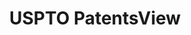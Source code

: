 ---
layout: default
bigquery: https://console.cloud.google.com/bigquery?p=patents-public-data&d=patentsview&page=dataset
citation: Attribution should be given to PatentsView for use, distribution, or derivative
  works.
code: https://github.com/CSSIP-AIR/PatentsView-Code-Snippets/
contributors: USPTO
cost: None
description: 'PatentsView includes US patent data including raw data (summaries, applications,
  pregrant applications), disambugations of inventors and assignees, and inventor
  gender estimates.  Also foreign priority data, # of figures and sheets, and government
  interest statements.'
documentation: https://patentsview.org/query/builder-faqs
last_edit: Mon, 04 Apr 2022 19:02:57 GMT
location: https://patentsview.org/
maintained_by: USPTO
record_creation_timestamp: 12/2/2020 17:20:46
schema_fields: '[''state_fips'', ''doctype'', ''mainclass_id'', ''disamb_assignee_id_20191231'',
  ''num_figures'', ''num_sheets'', ''disamb_inventor_id_20180528'', ''num_claims'',
  ''disamb_assignee_id_20190820'', ''subgroup_id'', ''subsection_id'', ''subcategory_id'',
  ''disamb_assignee_id_20200929'', ''lname'', ''assignee_id'', ''disamb_assignee_id_20200630'',
  ''county'', ''num'', ''disamb_inventor_id_20170808'', ''disamb_inventor_id_20181127'',
  ''disamb_inventor_id_20200331'', ''subclass_id'', ''disamb_assignee_id_20190312'',
  ''disamb_inventor_id_20191231'', ''gi_statement'', ''citation_id'', ''disamb_assignee_id_20191008'',
  ''_371_date'', ''withdrawn'', ''rawlocation_id'', ''city'', ''subgroup'', ''length'',
  ''disamb_inventor_id_20190312'', ''field_id'', ''variety'', ''text'', ''disamb_inventor_id_20190820'',
  ''organization_id'', ''ipc_version_indicator'', ''classification_data_source'',
  ''organization'', ''disclaimer_date'', ''country_transformed'', ''doc_type'', ''exemplary'',
  ''disamb_assignee_id_20200331'', ''id'', ''sequence'', ''state'', ''f102_date'',
  ''classification_value'', ''ipc_class'', ''disamb_inventor_id_20191008'', ''male_flag'',
  ''sector_title'', ''disamb_inventor_id_20201229'', ''applicant_type'', ''level_three'',
  ''action_date'', ''uuid'', ''attribution_status'', ''reldocno'', ''designation'',
  ''_102_date'', ''latlong'', ''classification_status'', ''latitude'', ''fname'',
  ''abstract'', ''term_extension'', ''term_grant'', ''date'', ''rawinventor_id'',
  ''disamb_inventor_id_20170307'', ''patent_id'', ''level_two'', ''classification_level'',
  ''location_id'', ''filename'', ''field_title'', ''name_last'', ''name_first'', ''section'',
  ''role'', ''lawyer_id'', ''inventor_id'', ''number'', ''status'', ''publication_number'',
  ''lapse_of_patent'', ''series_code'', ''term_disclaimer'', ''relkind'', ''title'',
  ''disamb_assignee_id_20181127'', ''disamb_inventor_id_20200929'', ''kind'', ''latin_name'',
  ''main_group'', ''f371_date'', ''type'', ''rel_id'', ''symbol_position'', ''contract_award_number'',
  ''male'', ''category'', ''level_one'', ''rawassignee_id'', ''country'', ''application_id'',
  ''subclass'', ''group_id'', ''rule_47'', ''county_fips'', ''deceased'', ''dependent'',
  ''section_id'', ''name'', ''disamb_inventor_id_20171003'', ''disamb_inventor_id_20171226'',
  ''disamb_inventor_id_20200630'', ''longitude'', ''category_id'', ''group'']'
shortname: patentsview
tags:
- disambiguation
- United States
- gender
terms_of_use: Creative Commons Attribution 4.0 International License.
timeframe: 1963-1999
title: USPTO PatentsView
uuid: cf1780b1-e265-4e49-8d1d-83b9cfe0fd9a
---